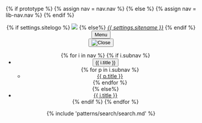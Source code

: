 {% if prototype %}
{% assign nav = nav.nav %}
{% else %}
{% assign nav = lib-nav.nav %}
{% endif %}


<div class="usa-overlay"></div>
<header class="usa-header usa-header--extended">
  <div class="usa-nav-container">
  <div class="usa-navbar">
  <div class="usa-logo">
  {% if settings.sitelogo %}
  <a href="/" title="{{ settings.sitename }}"><img style="" src="{{ settings.sitelogo }}" /></a>
  {% else%}
  <em class="usa-logo__text"><a href="/" title="{{ settings.sitename }}">{{ settings.sitename }}</a></em>
  {% endif %}
  </div>
  <button type="button" class="usa-menu-btn">Menu</button>
  </div>
  <nav aria-label="Primary navigation" class="usa-nav">
    <button type="button" class="usa-nav__close">
    <img src="/assets/img/usa-icons/close.svg" role="img" alt="Close" />
  </button>
  <ul class="usa-nav__primary usa-accordion">
  {% for i in nav %}
  {% if i.subnav %}
  <li class="usa-nav__primary-item">
  <button
    type="button"
    class="usa-accordion__button usa-nav__link {% if page.url == i.href %}usa-current{% endif %}"
    aria-expanded="false"
    aria-controls="basic-nav-section-{{forloop.index}}">
  <span>{{ i.title }}</span>
  </button>
  <ul id="basic-nav-section-{{forloop.index}}" class="usa-nav__submenu">
  {% for p in i.subnav %}
  <li class="usa-nav__submenu-item">
  <a href="{{ p.href }}"><span>{{ p.title }}</span></a>
  </li>
  {% endfor %}
  </ul>
  </li>
  {% else%}
  <li class="usa-nav__primary-item">
  <a href="{{ i.href }}" class="usa-nav-link {% if page.url == i.href %}usa-current{% endif %}"><span>{{ i.title }}</span></a>
  </li>
  {% endif %}
  {% endfor %}
  </ul>
  <div class="usa-nav__secondary">
  <ul class="usa-nav__secondary-links">
  </ul>
  {% include 'patterns/search/search.md' %}
  </div>
  </div>
  </nav>
</header>
